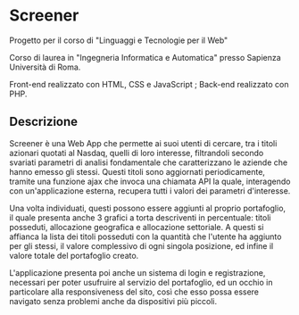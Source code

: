 # Screener
Progetto per il corso di "Linguaggi e Tecnologie per il Web"

Corso di laurea in "Ingegneria Informatica e Automatica" presso Sapienza Università di Roma.

Front-end realizzato con HTML, CSS e JavaScript ; Back-end realizzato con PHP.

## Descrizione
Screener è una Web App che permette ai suoi utenti di cercare, tra i titoli azionari quotati al Nasdaq, quelli di loro interesse, filtrandoli secondo svariati parametri di analisi fondamentale che caratterizzano le aziende che hanno emesso gli stessi.
Questi titoli sono aggiornati periodicamente, tramite una funzione ajax che invoca una chiamata API la quale, interagendo con un'applicazione esterna, recupera tutti i valori dei parametri d'interesse.

Una volta individuati, questi possono essere aggiunti al proprio portafoglio, il quale presenta anche 3 grafici a torta descriventi in percentuale: titoli posseduti, allocazione geografica e allocazione settoriale. A questi si affianca la lista dei titoli posseduti con la quantità che l'utente ha aggiunto per gli stessi, il valore complessivo di ogni singola posizione, ed infine il valore totale del portafoglio creato.

L'applicazione presenta poi anche un sistema di login e registrazione, necessari per poter usufruire al servizio del portafoglio, ed un occhio in particolare alla responsiveness del sito, così che esso possa essere navigato senza problemi anche da dispositivi più piccoli.
